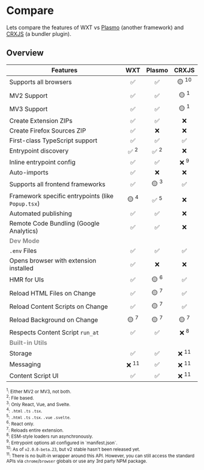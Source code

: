 # Compare

Lets compare the features of WXT vs [Plasmo](https://docs.plasmo.com/framework) (another framework) and [CRXJS](https://crxjs.dev/vite-plugin) (a bundler plugin).

## Overview

| Features                                             |       WXT        |     Plasmo      |      CRXJS       |
| ---------------------------------------------------- | :--------------: | :-------------: | :--------------: |
| Supports all browsers                                |        ✅        |       ✅        | 🟡 <sup>10</sup> |
| MV2 Support                                          |        ✅        |       ✅        | 🟡 <sup>1</sup>  |
| MV3 Support                                          |        ✅        |       ✅        | 🟡 <sup>1</sup>  |
| Create Extension ZIPs                                |        ✅        |       ✅        |        ❌        |
| Create Firefox Sources ZIP                           |        ✅        |       ❌        |        ❌        |
| First-class TypeScript support                       |        ✅        |       ✅        |        ✅        |
| Entrypoint discovery                                 | ✅ <sup>2</sup>  | ✅ <sup>2</sup> |        ❌        |
| Inline entrypoint config                             |        ✅        |       ✅        | ❌ <sup>9</sup>  |
| Auto-imports                                         |        ✅        |       ❌        |        ❌        |
| Supports all frontend frameworks                     |        ✅        | 🟡 <sup>3</sup> |        ✅        |
| Framework specific entrypoints (like `Popup.tsx`)    | 🟡 <sup>4</sup>  | ✅ <sup>5</sup> |        ❌        |
| Automated publishing                                 |        ✅        |       ✅        |        ❌        |
| Remote Code Bundling (Google Analytics)              |        ✅        |       ✅        |        ❌        |
| <strong style="opacity: 50%">Dev Mode</strong>       |                  |                 |
| `.env` Files                                         |        ✅        |       ✅        |        ✅        |
| Opens browser with extension installed               |        ✅        |       ❌        |        ❌        |
| HMR for UIs                                          |        ✅        | 🟡 <sup>6</sup> |        ✅        |
| Reload HTML Files on Change                          |        ✅        | 🟡 <sup>7</sup> |        ✅        |
| Reload Content Scripts on Change                     |        ✅        | 🟡 <sup>7</sup> |        ✅        |
| Reload Background on Change                          | 🟡 <sup>7</sup>  | 🟡 <sup>7</sup> | 🟡 <sup>7</sup>  |
| Respects Content Script `run_at`                     |        ✅        |       ✅        | ❌ <sup>8</sup>  |
| <strong style="opacity: 50%">Built-in Utils</strong> |                  |                 |                  |
| Storage                                              |        ✅        |       ✅        | ❌ <sup>11</sup> |
| Messaging                                            | ❌ <sup>11</sup> |       ✅        | ❌ <sup>11</sup> |
| Content Script UI                                    |        ✅        |       ✅        | ❌ <sup>11</sup> |

<small>
  <sup>1</sup>: Either MV2 or MV3, not both.
  <br/><sup>2</sup>: File based.
  <br/><sup>3</sup>: Only React, Vue, and Svelte.
  <br/><sup>4</sup>: <code>.html</code> <code>.ts</code> <code>.tsx</code>.
  <br/><sup>5</sup>: <code>.html</code> <code>.ts</code> <code>.tsx</code>. <code>.vue</code> <code>.svelte</code>.
  <br/><sup>6</sup>: React only.
  <br/><sup>7</sup>: Reloads entire extension.
  <br/><sup>8</sup>: ESM-style loaders run asynchronously.
  <br/><sup>9</sup>: Entrypoint options all configured in `manifest.json`.
  <br/><sup>10</sup>: As of <code>v2.0.0-beta.23</code>, but v2 stable hasn't been released yet.
  <br/><sup>11</sup>: There is no built-in wrapper around this API. However, you can still access the standard APIs via <code>chrome</code>/<code>browser</code> globals or use any 3rd party NPM package.
</small>
